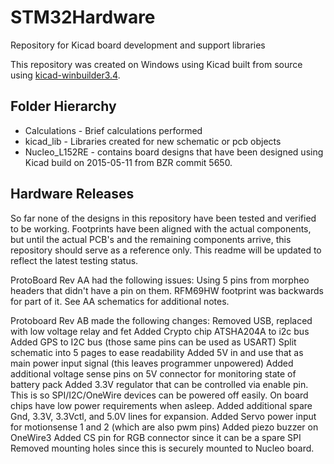 # STM32Hardware
Repository for Kicad board development and support libraries

This repository was created on Windows using Kicad built from source using [kicad-winbuilder3.4](https://launchpad.net/kicad-winbuilder).

## Folder Hierarchy 
* Calculations - Brief calculations performed
* kicad_lib - Libraries created for new schematic or pcb objects
* Nucleo_L152RE - contains board designs that have been designed using Kicad build on 2015-05-11 from BZR commit 5650.

## Hardware Releases
So far none of the designs in this repository have been tested and verified to be working.  Footprints have been aligned with the actual components, but until the actual PCB's and the remaining components arrive, this repository should serve as a reference only.  This readme will be updated to reflect the latest testing status.

ProtoBoard Rev AA had the following issues:
	Using 5 pins from morpheo headers that didn't have a pin on them.
	RFM69HW footprint was backwards for part of it.
	See AA schematics for additional notes.

Protoboard Rev AB made the following changes:
	Removed USB, replaced with low voltage relay and fet
	Added Crypto chip ATSHA204A to i2c bus
	Added GPS to I2C bus (those same pins can be used as USART)
	Split schematic into 5 pages to ease readability
	Added 5V in and use that as main power input signal (this leaves programmer unpowered)
	Added additional voltage sense pins on 5V connector for monitoring state of battery pack
	Added 3.3V regulator that can be controlled via enable pin.  This is so SPI/I2C/OneWire devices can be powered off easily.  On board chips have low power requirements when asleep.
	Added additional spare Gnd, 3.3V, 3.3Vctl, and 5.0V lines for expansion.
	Added Servo power input for motionsense 1 and 2 (which are also pwm pins)
	Added piezo buzzer on OneWire3
	Added CS pin for RGB connector since it can be a spare SPI
	Removed mounting holes since this is securely mounted to Nucleo board.
